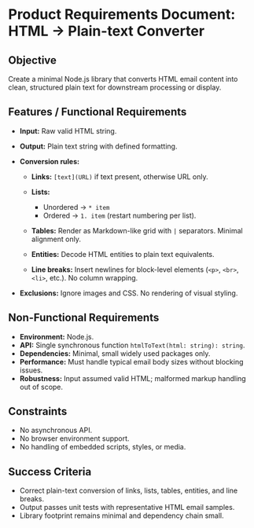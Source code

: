 # Product Requirements Document: HTML → Plain-text Converter

## Objective

Create a minimal Node.js library that converts HTML email content into clean, structured plain text for downstream processing or display.

## Features / Functional Requirements

- **Input:** Raw valid HTML string.
- **Output:** Plain text string with defined formatting.
- **Conversion rules:**
  - **Links:** `[text](URL)` if text present, otherwise URL only.
  - **Lists:**
    - Unordered → `* item`
    - Ordered → `1. item` (restart numbering per list).

  - **Tables:** Render as Markdown-like grid with `|` separators. Minimal alignment only.
  - **Entities:** Decode HTML entities to plain text equivalents.
  - **Line breaks:** Insert newlines for block-level elements (`<p>`, `<br>`, `<li>`, etc.). No column wrapping.

- **Exclusions:** Ignore images and CSS. No rendering of visual styling.

## Non-Functional Requirements

- **Environment:** Node.js.
- **API:** Single synchronous function `htmlToText(html: string): string`.
- **Dependencies:** Minimal, small widely used packages only.
- **Performance:** Must handle typical email body sizes without blocking issues.
- **Robustness:** Input assumed valid HTML; malformed markup handling out of scope.

## Constraints

- No asynchronous API.
- No browser environment support.
- No handling of embedded scripts, styles, or media.

## Success Criteria

- Correct plain-text conversion of links, lists, tables, entities, and line breaks.
- Output passes unit tests with representative HTML email samples.
- Library footprint remains minimal and dependency chain small.
